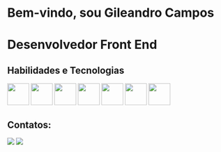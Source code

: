 # Bem-vindo, sou Gileandro Campos
# Desenvolvedor Front End

## Habilidades e Tecnologias
<img src="https://cdn.jsdelivr.net/gh/devicons/devicon/icons/html5/html5-original.svg" width=50px; /> 
<img src="https://cdn.jsdelivr.net/gh/devicons/devicon/icons/css3/css3-original.svg" width= 50px; /> 
<img src="https://cdn.jsdelivr.net/gh/devicons/devicon/icons/javascript/javascript-original.svg" width = 50px; /> 
<img src="https://cdn.jsdelivr.net/gh/devicons/devicon/icons/sass/sass-original.svg" width = 50px;/> 
<img src="https://cdn.jsdelivr.net/gh/devicons/devicon/icons/react/react-original.svg" width= 50px; /> 
<img src="https://cdn.jsdelivr.net/gh/devicons/devicon/icons/php/php-original.svg" width= 50px; /> 
<img src="https://cdn.jsdelivr.net/gh/devicons/devicon/icons/tailwindcss/tailwindcss-original.svg" width= 50px; /> 
      
     


## Contatos:
<div>
<a href = "mailto:gileandrocampos@gmail.com"><img src="https://img.shields.io/badge/Gmail-D14836?style=for-the-badge&logo=gmail&logoColor=white" target="_blank"></a>
<a href="https://www.linkedin.com/in/gileandrocampos/" target="_blank"><img src="https://img.shields.io/badge/-LinkedIn-%230077B5?style=for-the-badge&logo=linkedin&logoColor=white" target="_blank"></a>   
</div>
